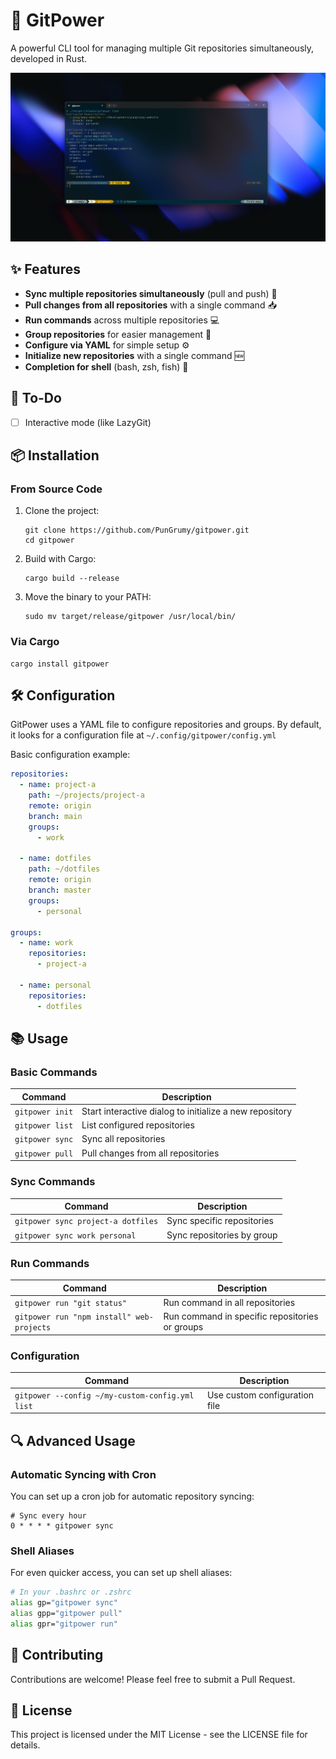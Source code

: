 # 🚀 GitPower

A powerful CLI tool for managing multiple Git repositories simultaneously, developed in Rust.

![Preview](./public/preview.png)

## ✨ Features

- **Sync multiple repositories simultaneously** (pull and push) 🔄
- **Pull changes from all repositories** with a single command 📥
- **Run commands** across multiple repositories 💻
- **Group repositories** for easier management 📁
- **Configure via YAML** for simple setup ⚙️
- **Initialize new repositories** with a single command 🆕
- **Completion for shell** (bash, zsh, fish) 🐚

## 🎯 To-Do

- [ ] Interactive mode (like LazyGit)

## 📦 Installation

### From Source Code

1. Clone the project:

   ```
   git clone https://github.com/PunGrumy/gitpower.git
   cd gitpower
   ```

2. Build with Cargo:

   ```
   cargo build --release
   ```

3. Move the binary to your PATH:

   ```
   sudo mv target/release/gitpower /usr/local/bin/
   ```

### Via Cargo

```
cargo install gitpower
```

## 🛠️ Configuration

GitPower uses a YAML file to configure repositories and groups. By default, it looks for a configuration file at `~/.config/gitpower/config.yml`

Basic configuration example:

```yaml
repositories:
  - name: project-a
    path: ~/projects/project-a
    remote: origin
    branch: main
    groups:
      - work

  - name: dotfiles
    path: ~/dotfiles
    remote: origin
    branch: master
    groups:
      - personal

groups:
  - name: work
    repositories:
      - project-a

  - name: personal
    repositories:
      - dotfiles
```

## 📚 Usage

### Basic Commands

| Command         | Description                                             |
| --------------- | ------------------------------------------------------- |
| `gitpower init` | Start interactive dialog to initialize a new repository |
| `gitpower list` | List configured repositories                            |
| `gitpower sync` | Sync all repositories                                   |
| `gitpower pull` | Pull changes from all repositories                      |

### Sync Commands

| Command                            | Description                |
| ---------------------------------- | -------------------------- |
| `gitpower sync project-a dotfiles` | Sync specific repositories |
| `gitpower sync work personal`      | Sync repositories by group |

### Run Commands

| Command                                   | Description                                    |
| ----------------------------------------- | ---------------------------------------------- |
| `gitpower run "git status"`               | Run command in all repositories                |
| `gitpower run "npm install" web-projects` | Run command in specific repositories or groups |

### Configuration

| Command                                         | Description                   |
| ----------------------------------------------- | ----------------------------- |
| `gitpower --config ~/my-custom-config.yml list` | Use custom configuration file |

## 🔍 Advanced Usage

### Automatic Syncing with Cron

You can set up a cron job for automatic repository syncing:

```
# Sync every hour
0 * * * * gitpower sync
```

### Shell Aliases

For even quicker access, you can set up shell aliases:

```bash
# In your .bashrc or .zshrc
alias gp="gitpower sync"
alias gpp="gitpower pull"
alias gpr="gitpower run"
```

## 👥 Contributing

Contributions are welcome! Please feel free to submit a Pull Request.

## 📄 License

This project is licensed under the MIT License - see the LICENSE file for details.
